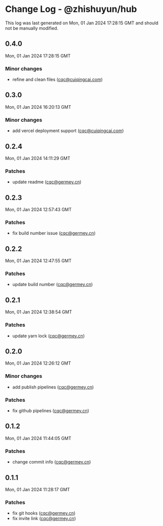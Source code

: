 # Change Log - @zhishuyun/hub

This log was last generated on Mon, 01 Jan 2024 17:28:15 GMT and should not be manually modified.

<!-- Start content -->

## 0.4.0

Mon, 01 Jan 2024 17:28:15 GMT

### Minor changes

- refine and clean files (cqc@cuiqingcai.com)

## 0.3.0

Mon, 01 Jan 2024 16:20:13 GMT

### Minor changes

- add vercel deployment support (cqc@cuiqingcai.com)

## 0.2.4

Mon, 01 Jan 2024 14:11:29 GMT

### Patches

- update readme (cqc@germey.cn)

## 0.2.3

Mon, 01 Jan 2024 12:57:43 GMT

### Patches

- fix build number issue (cqc@germey.cn)

## 0.2.2

Mon, 01 Jan 2024 12:47:55 GMT

### Patches

- update build number (cqc@germey.cn)

## 0.2.1

Mon, 01 Jan 2024 12:38:54 GMT

### Patches

- update yarn lock (cqc@germey.cn)

## 0.2.0

Mon, 01 Jan 2024 12:26:12 GMT

### Minor changes

- add publish pipelines (cqc@germey.cn)

### Patches

- fix github pipelines (cqc@germey.cn)

## 0.1.2

Mon, 01 Jan 2024 11:44:05 GMT

### Patches

- change commit info (cqc@germey.cn)

## 0.1.1

Mon, 01 Jan 2024 11:28:17 GMT

### Patches

- fix git hooks (cqc@germey.cn)
- fix invite link (cqc@germey.cn)
